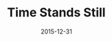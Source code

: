 ---
layout: productions
title: Time Stands Still
date: 2015-12-31
opening_date: 2015-12-31
approx_date: year
Theatre: Theatre Jacksonville
venue: Harold K. Smith Playhouse
cast:
crew:
- Director: Michael Lipp
---